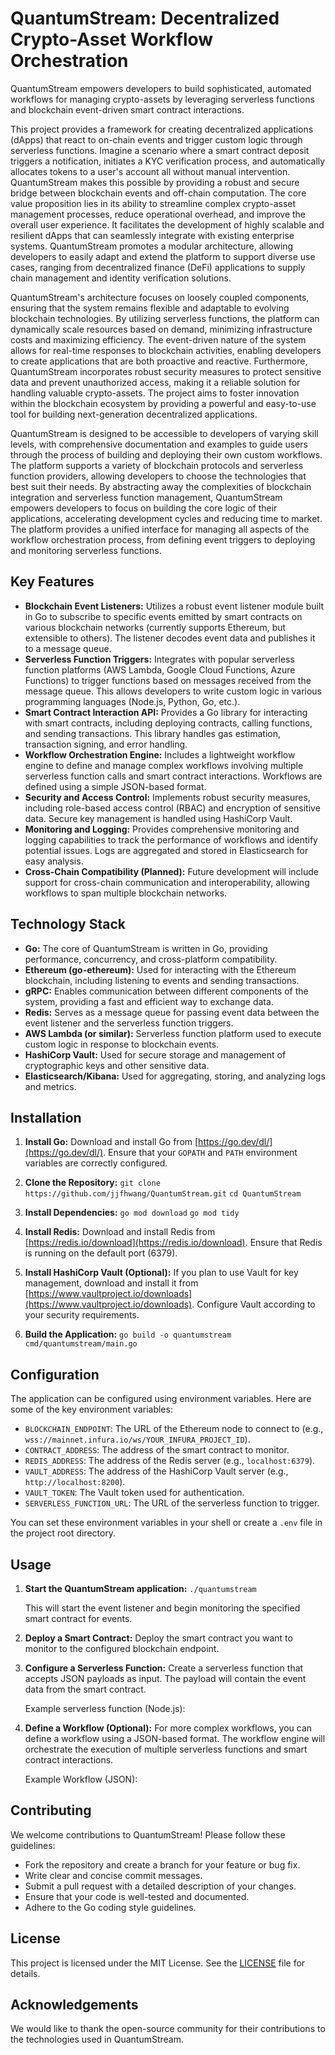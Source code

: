# QuantumStream: Decentralized Crypto-Asset Workflow Orchestration

QuantumStream empowers developers to build sophisticated, automated workflows for managing crypto-assets by leveraging serverless functions and blockchain event-driven smart contract interactions.

This project provides a framework for creating decentralized applications (dApps) that react to on-chain events and trigger custom logic through serverless functions. Imagine a scenario where a smart contract deposit triggers a notification, initiates a KYC verification process, and automatically allocates tokens to a user's account  all without manual intervention. QuantumStream makes this possible by providing a robust and secure bridge between blockchain events and off-chain computation. The core value proposition lies in its ability to streamline complex crypto-asset management processes, reduce operational overhead, and improve the overall user experience. It facilitates the development of highly scalable and resilient dApps that can seamlessly integrate with existing enterprise systems. QuantumStream promotes a modular architecture, allowing developers to easily adapt and extend the platform to support diverse use cases, ranging from decentralized finance (DeFi) applications to supply chain management and identity verification solutions.

QuantumStream's architecture focuses on loosely coupled components, ensuring that the system remains flexible and adaptable to evolving blockchain technologies. By utilizing serverless functions, the platform can dynamically scale resources based on demand, minimizing infrastructure costs and maximizing efficiency. The event-driven nature of the system allows for real-time responses to blockchain activities, enabling developers to create applications that are both proactive and reactive. Furthermore, QuantumStream incorporates robust security measures to protect sensitive data and prevent unauthorized access, making it a reliable solution for handling valuable crypto-assets. The project aims to foster innovation within the blockchain ecosystem by providing a powerful and easy-to-use tool for building next-generation decentralized applications.

QuantumStream is designed to be accessible to developers of varying skill levels, with comprehensive documentation and examples to guide users through the process of building and deploying their own custom workflows. The platform supports a variety of blockchain protocols and serverless function providers, allowing developers to choose the technologies that best suit their needs. By abstracting away the complexities of blockchain integration and serverless function management, QuantumStream empowers developers to focus on building the core logic of their applications, accelerating development cycles and reducing time to market. The platform provides a unified interface for managing all aspects of the workflow orchestration process, from defining event triggers to deploying and monitoring serverless functions.

## Key Features

*   **Blockchain Event Listeners:** Utilizes a robust event listener module built in Go to subscribe to specific events emitted by smart contracts on various blockchain networks (currently supports Ethereum, but extensible to others). The listener decodes event data and publishes it to a message queue.
*   **Serverless Function Triggers:** Integrates with popular serverless function platforms (AWS Lambda, Google Cloud Functions, Azure Functions) to trigger functions based on messages received from the message queue. This allows developers to write custom logic in various programming languages (Node.js, Python, Go, etc.).
*   **Smart Contract Interaction API:** Provides a Go library for interacting with smart contracts, including deploying contracts, calling functions, and sending transactions. This library handles gas estimation, transaction signing, and error handling.
*   **Workflow Orchestration Engine:** Includes a lightweight workflow engine to define and manage complex workflows involving multiple serverless function calls and smart contract interactions. Workflows are defined using a simple JSON-based format.
*   **Security and Access Control:** Implements robust security measures, including role-based access control (RBAC) and encryption of sensitive data. Secure key management is handled using HashiCorp Vault.
*   **Monitoring and Logging:** Provides comprehensive monitoring and logging capabilities to track the performance of workflows and identify potential issues. Logs are aggregated and stored in Elasticsearch for easy analysis.
*   **Cross-Chain Compatibility (Planned):** Future development will include support for cross-chain communication and interoperability, allowing workflows to span multiple blockchain networks.

## Technology Stack

*   **Go:** The core of QuantumStream is written in Go, providing performance, concurrency, and cross-platform compatibility.
*   **Ethereum (go-ethereum):** Used for interacting with the Ethereum blockchain, including listening to events and sending transactions.
*   **gRPC:** Enables communication between different components of the system, providing a fast and efficient way to exchange data.
*   **Redis:** Serves as a message queue for passing event data between the event listener and the serverless function triggers.
*   **AWS Lambda (or similar):** Serverless function platform used to execute custom logic in response to blockchain events.
*   **HashiCorp Vault:** Used for secure storage and management of cryptographic keys and other sensitive data.
*   **Elasticsearch/Kibana:** Used for aggregating, storing, and analyzing logs and metrics.

## Installation

1.  **Install Go:** Download and install Go from [https://go.dev/dl/](https://go.dev/dl/). Ensure that your `GOPATH` and `PATH` environment variables are correctly configured.

2.  **Clone the Repository:**
    `git clone https://github.com/jjfhwang/QuantumStream.git`
    `cd QuantumStream`

3.  **Install Dependencies:**
    `go mod download`
    `go mod tidy`

4.  **Install Redis:** Download and install Redis from [https://redis.io/download](https://redis.io/download). Ensure that Redis is running on the default port (6379).

5.  **Install HashiCorp Vault (Optional):** If you plan to use Vault for key management, download and install it from [https://www.vaultproject.io/downloads](https://www.vaultproject.io/downloads). Configure Vault according to your security requirements.

6.  **Build the Application:**
    `go build -o quantumstream cmd/quantumstream/main.go`

## Configuration

The application can be configured using environment variables. Here are some of the key environment variables:

*   `BLOCKCHAIN_ENDPOINT`: The URL of the Ethereum node to connect to (e.g., `wss://mainnet.infura.io/ws/YOUR_INFURA_PROJECT_ID`).
*   `CONTRACT_ADDRESS`: The address of the smart contract to monitor.
*   `REDIS_ADDRESS`: The address of the Redis server (e.g., `localhost:6379`).
*   `VAULT_ADDRESS`: The address of the HashiCorp Vault server (e.g., `http://localhost:8200`).
*   `VAULT_TOKEN`: The Vault token used for authentication.
*   `SERVERLESS_FUNCTION_URL`: The URL of the serverless function to trigger.

You can set these environment variables in your shell or create a `.env` file in the project root directory.

## Usage

1.  **Start the QuantumStream application:**
    `./quantumstream`

    This will start the event listener and begin monitoring the specified smart contract for events.

2.  **Deploy a Smart Contract:** Deploy the smart contract you want to monitor to the configured blockchain endpoint.

3.  **Configure a Serverless Function:** Create a serverless function that accepts JSON payloads as input. The payload will contain the event data from the smart contract.

    Example serverless function (Node.js):

    

4.  **Define a Workflow (Optional):** For more complex workflows, you can define a workflow using a JSON-based format. The workflow engine will orchestrate the execution of multiple serverless functions and smart contract interactions.

    Example Workflow (JSON):

    

## Contributing

We welcome contributions to QuantumStream! Please follow these guidelines:

*   Fork the repository and create a branch for your feature or bug fix.
*   Write clear and concise commit messages.
*   Submit a pull request with a detailed description of your changes.
*   Ensure that your code is well-tested and documented.
*   Adhere to the Go coding style guidelines.

## License

This project is licensed under the MIT License. See the [LICENSE](https://github.com/jjfhwang/QuantumStream/blob/main/LICENSE) file for details.

## Acknowledgements

We would like to thank the open-source community for their contributions to the technologies used in QuantumStream.